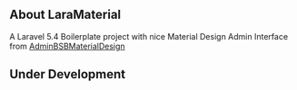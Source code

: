 ## About LaraMaterial
A Laravel 5.4 Boilerplate project with nice Material Design Admin Interface from [AdminBSBMaterialDesign](https://gurayyarar.github.io/AdminBSBMaterialDesign/)

## Under Development
